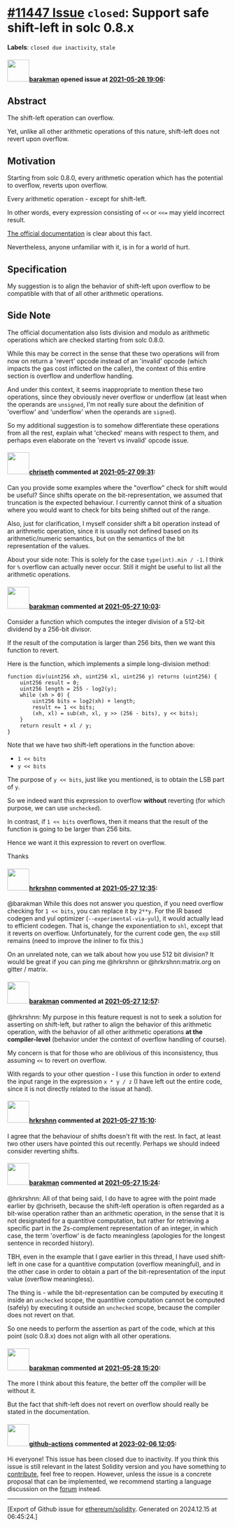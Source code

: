 # [\#11447 Issue](https://github.com/ethereum/solidity/issues/11447) `closed`: Support safe shift-left in solc 0.8.x
**Labels**: `closed due inactivity`, `stale`


#### <img src="https://avatars.githubusercontent.com/u/7003246?v=4" width="50">[barakman](https://github.com/barakman) opened issue at [2021-05-26 19:06](https://github.com/ethereum/solidity/issues/11447):

## Abstract

The shift-left operation can overflow.

Yet, unlike all other arithmetic operations of this nature, shift-left does not revert upon overflow.

## Motivation

Starting from solc 0.8.0, every arithmetic operation which has the potential to overflow, reverts upon overflow.

Every arithmetic operation - except for shift-left.

In other words, every expression consisting of `<<` or `<<=` may yield incorrect result.

[The official documentation](https://docs.soliditylang.org/en/v0.8.0/control-structures.html#checked-or-unchecked-arithmetic) is clear about this fact.

Nevertheless, anyone unfamiliar with it, is in for a world of hurt.

## Specification

My suggestion is to align the behavior of shift-left upon overflow to be compatible with that of all other arithmetic operations.

## Side Note

The official documentation also lists division and modulo as arithmetic operations which are checked starting from solc 0.8.0.

While this may be correct in the sense that these two operations will from now on return a 'revert' opcode instead of an 'invalid' opcode (which impacts the gas cost inflicted on the caller), the context of this entire section is overflow and underflow handling.

And under this context, it seems inappropriate to mention these two operations, since they obviously never overflow or underflow (at least when the operands are `unsigned`, I'm not really sure about the definition of 'overflow' and 'underflow' when the operands are `signed`).

So my additional suggestion is to somehow differentiate these operations from all the rest, explain what 'checked' means with respect to them, and perhaps even elaborate on the 'revert vs invalid' opcode issue.

#### <img src="https://avatars.githubusercontent.com/u/9073706?v=4" width="50">[chriseth](https://github.com/chriseth) commented at [2021-05-27 09:31](https://github.com/ethereum/solidity/issues/11447#issuecomment-849486500):

Can you provide some examples where the "overflow" check for shift would be useful? Since shifts operate on the bit-representation, we assumed that truncation is the expected behaviour. I currently cannot think of a situation where you would want to check for bits being shifted out of the range.

Also, just for clarification, I myself consider shift a bit operation instead of an arithmetic operation, since it is usually not defined based on its arithmetic/numeric semantics, but on the semantics of the bit representation of the values.

About your side note: This is solely for the case `type(int).min / -1`. I think for `%` overflow can actually never occur. Still it might be useful to list all the arithmetic operations.

#### <img src="https://avatars.githubusercontent.com/u/7003246?v=4" width="50">[barakman](https://github.com/barakman) commented at [2021-05-27 10:03](https://github.com/ethereum/solidity/issues/11447#issuecomment-849506008):

Consider a function which computes the integer division of a 512-bit dividend by a 256-bit divisor.

If the result of the computation is larger than 256 bits, then we want this function to revert.

Here is the function, which implements a simple long-division method:
```
function div(uint256 xh, uint256 xl, uint256 y) returns (uint256) {
    uint256 result = 0;
    uint256 length = 255 - log2(y);
    while (xh > 0) {
        uint256 bits = log2(xh) + length;
        result += 1 << bits;
        (xh, xl) = sub(xh, xl, y >> (256 - bits), y << bits);
    }
    return result + xl / y;
}
```
Note that we have two shift-left operations in the function above:
- `1 << bits`
- `y << bits`

The purpose of `y << bits`, just like you mentioned, is to obtain the LSB part of `y`.

So we indeed want this expression to overflow **without** reverting (for which purpose, we can use `unchecked`).

In contrast, if `1 << bits` overflows, then it means that the result of the function is going to be larger than 256 bits.

Hence we want it this expression to revert on overflow.

Thanks

#### <img src="https://avatars.githubusercontent.com/u/13174375?u=52d702cb6bec53b561afa293cf9cd53ef7a63924&v=4" width="50">[hrkrshnn](https://github.com/hrkrshnn) commented at [2021-05-27 12:35](https://github.com/ethereum/solidity/issues/11447#issuecomment-849595708):

@barakman While this does not answer you question, if you need overflow checking for `1 << bits`, you can replace it by `2**y`. For the IR based codegen and yul optimizer (`--experimental-via-yul`), it would actually lead to efficient codegen. That is, change the exponentiation to `shl`, except that it reverts on overflow. Unfortunately, for the current code gen, the `exp` still remains (need to improve the inliner to fix this.)

On an unrelated note, can we talk about how you use 512 bit division? It would be great if you can ping me @hrkrshnn or @hrkrshnn:matrix.org on gitter / matrix.

#### <img src="https://avatars.githubusercontent.com/u/7003246?v=4" width="50">[barakman](https://github.com/barakman) commented at [2021-05-27 12:57](https://github.com/ethereum/solidity/issues/11447#issuecomment-849612426):

@hrkrshnn:
My purpose in this feature request is not to seek a solution for asserting on shift-left, but rather to align the behavior of this arithmetic operation, with the behavior of all other arithmetic operations **at the compiler-level** (behavior under the context of overflow handling of course).

My concern is that for those who are oblivious of this inconsistency, thus assuming `<<` to revert on overflow.

With regards to your other question - I use this function in order to extend the input range in the expression `x * y / z` (I have left out the entire code, since it is not directly related to the issue at hand).

#### <img src="https://avatars.githubusercontent.com/u/13174375?u=52d702cb6bec53b561afa293cf9cd53ef7a63924&v=4" width="50">[hrkrshnn](https://github.com/hrkrshnn) commented at [2021-05-27 15:10](https://github.com/ethereum/solidity/issues/11447#issuecomment-849714977):

I agree that the behaviour of shifts doesn't fit with the rest. In fact, at least two other users have pointed this out recently. Perhaps we should indeed consider reverting shifts.

#### <img src="https://avatars.githubusercontent.com/u/7003246?v=4" width="50">[barakman](https://github.com/barakman) commented at [2021-05-27 15:24](https://github.com/ethereum/solidity/issues/11447#issuecomment-849726168):

@hrkrshnn:
All of that being said, I do have to agree with the point made earlier by @chriseth, because the shift-left operation is often regarded as a bit-wise operation rather than an arithmetic operation, in the sense that it is not designated for a quantitive computation, but rather for retrieving a specific part in the 2s-complement representation of an integer, in which case, the term 'overflow' is de facto meaningless (apologies for the longest sentence in recorded history).

TBH, even in the example that I gave earlier in this thread, I have used shift-left in one case for a quantitive computation (overflow meaningful), and in the other case in order to obtain a part of the bit-representation of the input value (overflow meaningless).

The thing is - while the bit-representation can be computed by executing it inside an `unchecked` scope, the quantitive computation cannot be computed (safely) by executing it outside an `unchecked` scope, because the compiler does not revert on that.

So one needs to perform the assertion as part of the code, which at this point (solc 0.8.x) does not align with all other operations.

#### <img src="https://avatars.githubusercontent.com/u/7003246?v=4" width="50">[barakman](https://github.com/barakman) commented at [2021-05-28 15:20](https://github.com/ethereum/solidity/issues/11447#issuecomment-850493352):

The more I think about this feature, the better off the compiler will be without it.

But the fact that shift-left does not revert on overflow should really be stated in the documentation.

#### <img src="https://avatars.githubusercontent.com/in/15368?v=4" width="50">[github-actions](https://github.com/apps/github-actions) commented at [2023-02-06 12:05](https://github.com/ethereum/solidity/issues/11447#issuecomment-1418975458):

Hi everyone! This issue has been closed due to inactivity.
If you think this issue is still relevant in the latest Solidity version and you have something to [contribute](https://docs.soliditylang.org/en/latest/contributing.html), feel free to reopen.
However, unless the issue is a concrete proposal that can be implemented, we recommend starting a language discussion on the [forum](https://forum.soliditylang.org) instead.


-------------------------------------------------------------------------------



[Export of Github issue for [ethereum/solidity](https://github.com/ethereum/solidity). Generated on 2024.12.15 at 06:45:24.]

